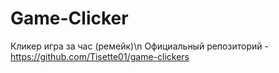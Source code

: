 # Game-Clicker
 Кликер игра за час (ремейк)\n
 Официальный репозиторий - https://github.com/Tisette01/game-clickers
